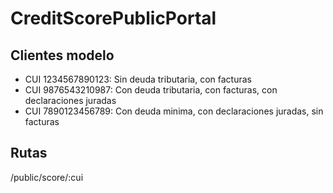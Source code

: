 # CreditScorePublicPortal

## Clientes modelo

* CUI 1234567890123: Sin deuda tributaria, con facturas
* CUI 9876543210987: Con deuda tributaria, con facturas, con declaraciones juradas
* CUI 7890123456789: Con deuda minima, con declaraciones juradas, sin facturas

## Rutas

/public/score/:cui